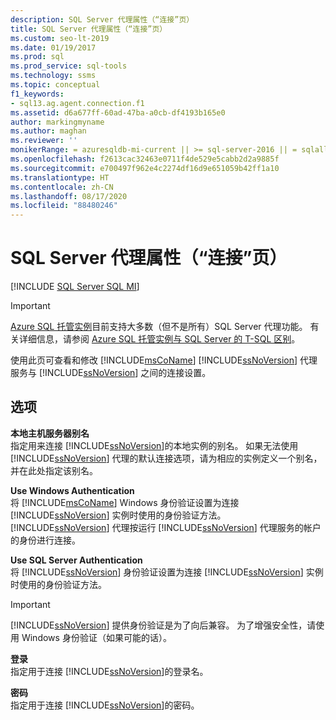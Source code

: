 ```yaml
---
description: SQL Server 代理属性（“连接”页）
title: SQL Server 代理属性（“连接”页）
ms.custom: seo-lt-2019
ms.date: 01/19/2017
ms.prod: sql
ms.prod_service: sql-tools
ms.technology: ssms
ms.topic: conceptual
f1_keywords:
- sql13.ag.agent.connection.f1
ms.assetid: d6a677ff-60ad-47ba-a0cb-df4193b165e0
author: markingmyname
ms.author: maghan
ms.reviewer: ''
monikerRange: = azuresqldb-mi-current || >= sql-server-2016 || = sqlallproducts-allversions
ms.openlocfilehash: f2613cac32463e0711f4de529e5cabb2d2a9885f
ms.sourcegitcommit: e700497f962e4c2274df16d9e651059b42ff1a10
ms.translationtype: HT
ms.contentlocale: zh-CN
ms.lasthandoff: 08/17/2020
ms.locfileid: "88480246"
---
```

# <a name="sql-server-agent-properties-connection-page"></a>SQL Server 代理属性（“连接”页）
[!INCLUDE [SQL Server SQL MI](../../includes/applies-to-version/sql-asdbmi.md)]

> [!IMPORTANT]  
> [Azure SQL 托管实例](https://docs.microsoft.com/azure/sql-database/sql-database-managed-instance)目前支持大多数（但不是所有）SQL Server 代理功能。 有关详细信息，请参阅 [Azure SQL 托管实例与 SQL Server 的 T-SQL 区别](https://docs.microsoft.com/azure/sql-database/sql-database-managed-instance-transact-sql-information#sql-server-agent)。

使用此页可查看和修改 [!INCLUDE[msCoName](../../includes/msconame_md.md)] [!INCLUDE[ssNoVersion](../../includes/ssnoversion-md.md)] 代理服务与 [!INCLUDE[ssNoVersion](../../includes/ssnoversion-md.md)] 之间的连接设置。  
  
## <a name="options"></a>选项  
**本地主机服务器别名**  
指定用来连接 [!INCLUDE[ssNoVersion](../../includes/ssnoversion-md.md)]的本地实例的别名。 如果无法使用 [!INCLUDE[ssNoVersion](../../includes/ssnoversion-md.md)] 代理的默认连接选项，请为相应的实例定义一个别名，并在此处指定该别名。  
  
**Use Windows Authentication**  
将 [!INCLUDE[msCoName](../../includes/msconame_md.md)] Windows 身份验证设置为连接 [!INCLUDE[ssNoVersion](../../includes/ssnoversion-md.md)] 实例时使用的身份验证方法。 [!INCLUDE[ssNoVersion](../../includes/ssnoversion-md.md)] 代理按运行 [!INCLUDE[ssNoVersion](../../includes/ssnoversion-md.md)] 代理服务的帐户的身份进行连接。  
  
**Use SQL Server Authentication**  
将 [!INCLUDE[ssNoVersion](../../includes/ssnoversion-md.md)] 身份验证设置为连接 [!INCLUDE[ssNoVersion](../../includes/ssnoversion-md.md)] 实例时使用的身份验证方法。  
  
> [!IMPORTANT]  
> [!INCLUDE[ssNoVersion](../../includes/ssnoversion-md.md)] 提供身份验证是为了向后兼容。 为了增强安全性，请使用 Windows 身份验证（如果可能的话）。  
  
**登录**  
指定用于连接 [!INCLUDE[ssNoVersion](../../includes/ssnoversion-md.md)]的登录名。  
  
**密码**  
指定用于连接 [!INCLUDE[ssNoVersion](../../includes/ssnoversion-md.md)]的密码。  
  
